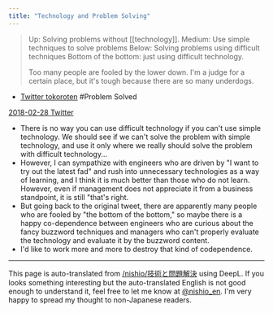 ```yaml
---
title: "Technology and Problem Solving"
---
```


>  Up: Solving problems without [[technology]].
>  Medium: Use simple techniques to solve problems
>  Below: Solving problems using difficult techniques
>  Bottom of the bottom: just using difficult technology.
>
>  Too many people are fooled by the lower down.
>  I'm a judge for a certain place, but it's tough because there are so many underdogs.
- [Twitter tokoroten](https://twitter.com/tokoroten/status/968684467182215168) #Problem Solved

[2018-02-28 Twitter](https://twitter.com/nishio/status/968686715924758528)
- There is no way you can use difficult technology if you can't use simple technology. We should see if we can't solve the problem with simple technology, and use it only where we really should solve the problem with difficult technology...
- However, I can sympathize with engineers who are driven by "I want to try out the latest fad" and rush into unnecessary technologies as a way of learning, and I think it is much better than those who do not learn. However, even if management does not appreciate it from a business standpoint, it is still "that's right.
- But going back to the original tweet, there are apparently many people who are fooled by "the bottom of the bottom," so maybe there is a happy co-dependence between engineers who are curious about the fancy buzzword techniques and managers who can't properly evaluate the technology and evaluate it by the buzzword content.
- I'd like to work more and more to destroy that kind of codependence.

---
This page is auto-translated from [/nishio/技術と問題解決](https://scrapbox.io/nishio/技術と問題解決) using DeepL. If you looks something interesting but the auto-translated English is not good enough to understand it, feel free to let me know at [@nishio_en](https://twitter.com/nishio_en). I'm very happy to spread my thought to non-Japanese readers.